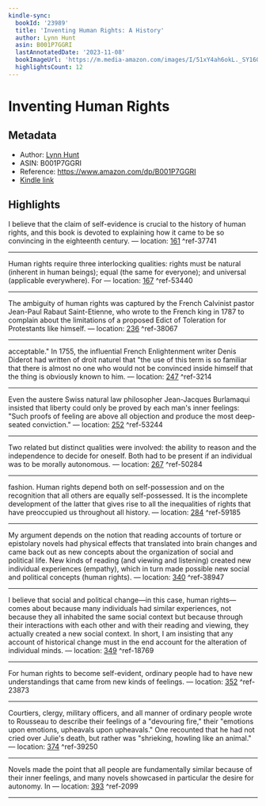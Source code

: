 ```yaml
---
kindle-sync:
  bookId: '23989'
  title: 'Inventing Human Rights: A History'
  author: Lynn Hunt
  asin: B001P7GGRI
  lastAnnotatedDate: '2023-11-08'
  bookImageUrl: 'https://m.media-amazon.com/images/I/51xY4ah6okL._SY160.jpg'
  highlightsCount: 12
---
```

# Inventing Human Rights
## Metadata
* Author: [Lynn Hunt](https://www.amazon.comundefined)
* ASIN: B001P7GGRI
* Reference: https://www.amazon.com/dp/B001P7GGRI
* [Kindle link](kindle://book?action=open&asin=B001P7GGRI)

## Highlights
I believe that the claim of self-evidence is crucial to the history of human rights, and this book is devoted to explaining how it came to be so convincing in the eighteenth century. — location: [161](kindle://book?action=open&asin=B001P7GGRI&location=161) ^ref-37741

---
Human rights require three interlocking qualities: rights must be natural (inherent in human beings); equal (the same for everyone); and universal (applicable everywhere). For — location: [167](kindle://book?action=open&asin=B001P7GGRI&location=167) ^ref-53440

---
The ambiguity of human rights was captured by the French Calvinist pastor Jean-Paul Rabaut Saint-Etienne, who wrote to the French king in 1787 to complain about the limitations of a proposed Edict of Toleration for Protestants like himself. — location: [236](kindle://book?action=open&asin=B001P7GGRI&location=236) ^ref-38067

---
acceptable." In 1755, the influential French Enlightenment writer Denis Diderot had written of droit naturel that "the use of this term is so familiar that there is almost no one who would not be convinced inside himself that the thing is obviously known to him. — location: [247](kindle://book?action=open&asin=B001P7GGRI&location=247) ^ref-3214

---
Even the austere Swiss natural law philosopher Jean-Jacques Burlamaqui insisted that liberty could only be proved by each man's inner feelings: "Such proofs of feeling are above all objection and produce the most deep-seated conviction." — location: [252](kindle://book?action=open&asin=B001P7GGRI&location=252) ^ref-53244

---
Two related but distinct qualities were involved: the ability to reason and the independence to decide for oneself. Both had to be present if an individual was to be morally autonomous. — location: [267](kindle://book?action=open&asin=B001P7GGRI&location=267) ^ref-50284

---
fashion. Human rights depend both on self-possession and on the recognition that all others are equally self-possessed. It is the incomplete development of the latter that gives rise to all the inequalities of rights that have preoccupied us throughout all history. — location: [284](kindle://book?action=open&asin=B001P7GGRI&location=284) ^ref-59185

---
My argument depends on the notion that reading accounts of torture or epistolary novels had physical effects that translated into brain changes and came back out as new concepts about the organization of social and political life. New kinds of reading (and viewing and listening) created new individual experiences (empathy), which in turn made possible new social and political concepts (human rights). — location: [340](kindle://book?action=open&asin=B001P7GGRI&location=340) ^ref-38947

---
I believe that social and political change—in this case, human rights—comes about because many individuals had similar experiences, not because they all inhabited the same social context but because through their interactions with each other and with their reading and viewing, they actually created a new social context. In short, I am insisting that any account of historical change must in the end account for the alteration of individual minds. — location: [349](kindle://book?action=open&asin=B001P7GGRI&location=349) ^ref-18769

---
For human rights to become self-evident, ordinary people had to have new understandings that came from new kinds of feelings. — location: [352](kindle://book?action=open&asin=B001P7GGRI&location=352) ^ref-23873

---
Courtiers, clergy, military officers, and all manner of ordinary people wrote to Rousseau to describe their feelings of a "devouring fire," their "emotions upon emotions, upheavals upon upheavals." One recounted that he had not cried over Julie's death, but rather was "shrieking, howling like an animal." — location: [374](kindle://book?action=open&asin=B001P7GGRI&location=374) ^ref-39250

---
Novels made the point that all people are fundamentally similar because of their inner feelings, and many novels showcased in particular the desire for autonomy. In — location: [393](kindle://book?action=open&asin=B001P7GGRI&location=393) ^ref-2099

---
